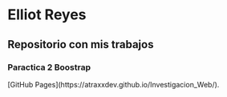 <h1> Elliot Reyes </h1>
<h2> Repositorio con mis trabajos</h2>
<h3>Paractica 2 Boostrap</h3>
[GitHub Pages](https://atraxxdev.github.io/Investigacion_Web/).
